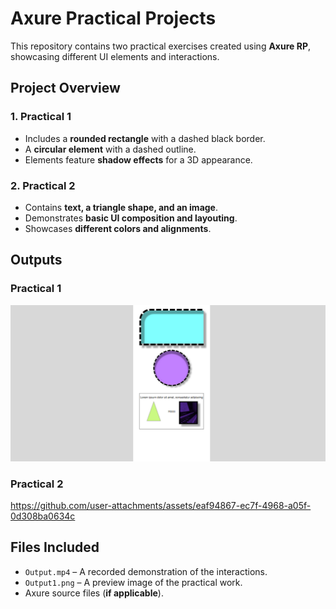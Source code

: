 # Axure Practical Projects

This repository contains two practical exercises created using **Axure RP**, showcasing different UI elements and interactions.

## Project Overview

### 1. Practical 1
- Includes a **rounded rectangle** with a dashed black border.
- A **circular element** with a dashed outline.
- Elements feature **shadow effects** for a 3D appearance.

### 2. Practical 2
- Contains **text, a triangle shape, and an image**.
- Demonstrates **basic UI composition and layouting**.
- Showcases **different colors and alignments**.

## Outputs
### Practical 1
![Output 1](Output1.png)

### Practical 2
https://github.com/user-attachments/assets/eaf94867-ec7f-4968-a05f-0d308ba0634c

## Files Included
- `Output.mp4` – A recorded demonstration of the interactions.
- `Output1.png` – A preview image of the practical work.
- Axure source files (**if applicable**).